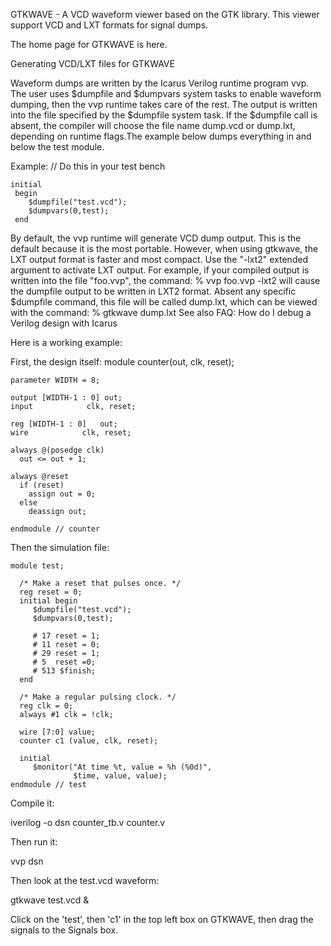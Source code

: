 GTKWAVE - A VCD waveform viewer based on the GTK library. This viewer support VCD and LXT formats for signal dumps.

The home page for GTKWAVE is here.

Generating VCD/LXT files for GTKWAVE

Waveform dumps are written by the Icarus Verilog runtime program vvp. The user uses $dumpfile and $dumpvars system tasks to enable waveform dumping, then the vvp runtime takes care of the rest. The output is written into the file specified by the $dumpfile system task. If the $dumpfile call is absent, the compiler will choose the file name dump.vcd or dump.lxt, depending on runtime flags.The example below dumps everything in and below the test module.

Example:
    // Do this in your test bench
    
    initial
     begin
        $dumpfile("test.vcd");
        $dumpvars(0,test);
     end
     
By default, the vvp runtime will generate VCD dump output. This is the default because it is the most portable. However, when using gtkwave, the LXT output format is faster and most compact. Use the "-lxt2" extended argument to activate LXT output. For example, if your compiled output is written into the file "foo.vvp", the command:
  % vvp foo.vvp -lxt2 <other-plusargs>
will cause the dumpfile output to be written in LXT2 format. Absent any specific $dumpfile command, this file will be called dump.lxt, which can be viewed with the command:
  % gtkwave dump.lxt
See also FAQ: How do I debug a Verilog design with Icarus

Here is a working example:

First, the design itself:
  module counter(out, clk, reset);
  
    parameter WIDTH = 8;
  
    output [WIDTH-1 : 0] out;
    input            clk, reset;
  
    reg [WIDTH-1 : 0]   out;
    wire            clk, reset;
  
    always @(posedge clk)
      out <= out + 1;
  
    always @reset
      if (reset)
        assign out = 0;
      else
        deassign out;
  
    endmodule // counter
  Then the simulation file:

    module test;
    
      /* Make a reset that pulses once. */
      reg reset = 0;
      initial begin
         $dumpfile("test.vcd");
         $dumpvars(0,test);
    
         # 17 reset = 1;
         # 11 reset = 0;
         # 29 reset = 1;
         # 5  reset =0;
         # 513 $finish;
      end
    
      /* Make a regular pulsing clock. */
      reg clk = 0;
      always #1 clk = !clk;
    
      wire [7:0] value;
      counter c1 (value, clk, reset);
    
      initial
         $monitor("At time %t, value = %h (%0d)",
                  $time, value, value);
    endmodule // test
Compile it:

iverilog -o dsn counter_tb.v counter.v

Then run it:

vvp dsn

Then look at the test.vcd waveform:

gtkwave test.vcd &

Click on the 'test', then 'c1' in the top left box on GTKWAVE, then drag the signals to the Signals box.
